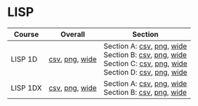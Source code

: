 # LISP

| Course | Overall | Section |
| ------ | ------- | ------- |
| LISP 1D | [csv](https://github.com/UCSD-Historical-Enrollment-Data/2024Summer1/blob/main/overall/LISP%201D.csv), [png](https://raw.githubusercontent.com/UCSD-Historical-Enrollment-Data/2024Summer1/main/plot_overall/LISP%201D.png), [wide](https://raw.githubusercontent.com/UCSD-Historical-Enrollment-Data/2024Summer1/main/plot_overall_wide/LISP%201D.png) | Section A: [csv](https://github.com/UCSD-Historical-Enrollment-Data/2024Summer1/blob/main/section/LISP%201D_A.csv), [png](https://raw.githubusercontent.com/UCSD-Historical-Enrollment-Data/2024Summer1/main/plot_section/LISP%201D_A.png), [wide](https://raw.githubusercontent.com/UCSD-Historical-Enrollment-Data/2024Summer1/main/plot_section_wide/LISP%201D_A.png)<br>Section B: [csv](https://github.com/UCSD-Historical-Enrollment-Data/2024Summer1/blob/main/section/LISP%201D_B.csv), [png](https://raw.githubusercontent.com/UCSD-Historical-Enrollment-Data/2024Summer1/main/plot_section/LISP%201D_B.png), [wide](https://raw.githubusercontent.com/UCSD-Historical-Enrollment-Data/2024Summer1/main/plot_section_wide/LISP%201D_B.png)<br>Section C: [csv](https://github.com/UCSD-Historical-Enrollment-Data/2024Summer1/blob/main/section/LISP%201D_C.csv), [png](https://raw.githubusercontent.com/UCSD-Historical-Enrollment-Data/2024Summer1/main/plot_section/LISP%201D_C.png), [wide](https://raw.githubusercontent.com/UCSD-Historical-Enrollment-Data/2024Summer1/main/plot_section_wide/LISP%201D_C.png)<br>Section D: [csv](https://github.com/UCSD-Historical-Enrollment-Data/2024Summer1/blob/main/section/LISP%201D_D.csv), [png](https://raw.githubusercontent.com/UCSD-Historical-Enrollment-Data/2024Summer1/main/plot_section/LISP%201D_D.png), [wide](https://raw.githubusercontent.com/UCSD-Historical-Enrollment-Data/2024Summer1/main/plot_section_wide/LISP%201D_D.png) |
| LISP 1DX | [csv](https://github.com/UCSD-Historical-Enrollment-Data/2024Summer1/blob/main/overall/LISP%201DX.csv), [png](https://raw.githubusercontent.com/UCSD-Historical-Enrollment-Data/2024Summer1/main/plot_overall/LISP%201DX.png), [wide](https://raw.githubusercontent.com/UCSD-Historical-Enrollment-Data/2024Summer1/main/plot_overall_wide/LISP%201DX.png) | Section A: [csv](https://github.com/UCSD-Historical-Enrollment-Data/2024Summer1/blob/main/section/LISP%201DX_A.csv), [png](https://raw.githubusercontent.com/UCSD-Historical-Enrollment-Data/2024Summer1/main/plot_section/LISP%201DX_A.png), [wide](https://raw.githubusercontent.com/UCSD-Historical-Enrollment-Data/2024Summer1/main/plot_section_wide/LISP%201DX_A.png)<br>Section B: [csv](https://github.com/UCSD-Historical-Enrollment-Data/2024Summer1/blob/main/section/LISP%201DX_B.csv), [png](https://raw.githubusercontent.com/UCSD-Historical-Enrollment-Data/2024Summer1/main/plot_section/LISP%201DX_B.png), [wide](https://raw.githubusercontent.com/UCSD-Historical-Enrollment-Data/2024Summer1/main/plot_section_wide/LISP%201DX_B.png) |
